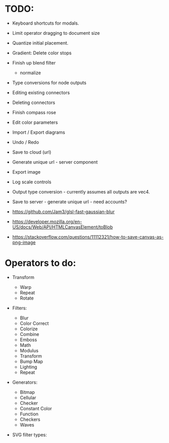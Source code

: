 # TODO:

* Keyboard shortcuts for modals.
* Limit operator dragging to document size
* Quantize initial placement.
* Gradient: Delete color stops
* Finish up blend filter
  - normalize
* Type conversions for node outputs
* Editing existing connectors
* Deleting connectors
* Finish compass rose
* Edit color parameters
* Import / Export diagrams
* Undo / Redo
* Save to cloud (url)
* Generate unique url - server component
* Export image
* Log scale controls
* Output type conversion - currently assumes all outputs are vec4.
* Save to server - generate unique url - need accounts?

* https://github.com/Jam3/glsl-fast-gaussian-blur
* https://developer.mozilla.org/en-US/docs/Web/API/HTMLCanvasElement/toBlob
* https://stackoverflow.com/questions/11112321/how-to-save-canvas-as-png-image

# Operators to do:
  * Transform
    * Warp
    * Repeat
    * Rotate
  * Filters:
    * Blur
    * Color Correct
    * Colorize
    * Combine
    * Emboss
    * Math
    * Modulus
    * Transform
    * Bump Map
    * Lighting
    * Repeat
  * Generators:
    * Bitmap
    * Cellular
    * Checker
    * Constant Color
    * Function
    * Checkers
    * Waves

  * SVG filter types:
    <feColorMatrix>
    <feComponentTransfer>
    <feComposite>
    <feConvolveMatrix>
    <feDiffuseLighting>
    <feDisplacementMap>
    <feImage>
    <feMerge>
    <feMorphology>
    <feOffset>
    <feSpecularLighting>
    <feTile>
    <feTurbulence>
